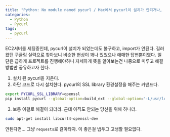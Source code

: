 ```yaml
---
title: "Python: No module named pycurl / Mac에서 pycurl이 설치가 안되거나, import안될 경우" 
categories:
  - Python
  - Pycurl
tags: 
  - pycurl
---
```


EC2서버를 세팅중인데, pycurl이 설치가 되었는데도 불구하고, import가 안된다. 길러왔던 구글링 실력으로 찾아보니 비슷한 현상이 꽤나 있었으나 애매한 답변뿐이였다. 일단은 급하게 프로젝트를 진행해야하니 자세하게 뜻을 알아보는건 나중으로 미루고 해결방법만 공유하고자 한다.

1. 설치 된 pycurl을 지운다.
2. 하단 코드로 다시 설치한다. pycurl의 SSL library 환경설정을 해주는 커맨드다.
```bash
export PYCURL_SSL_LIBRARY=openssl
pip install pycurl --global-option=build_ext --global-option="-L/usr/local/opt/openssl/lib" --global-option="-I/usr/local/opt/openssl/include"
```
3. 보통 이걸로 해결이 되더라. 근데 아직도 안되는 당신을 위해 하나더.
```bash
sudo apt-get install libcurl4-openssl-dev
```

안된다면... 그냥 `requests`로 갈아타자. 이 좋은걸 냅두고 고생할 필요없다.
